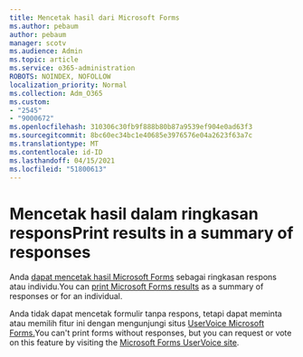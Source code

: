 ```yaml
---
title: Mencetak hasil dari Microsoft Forms
ms.author: pebaum
author: pebaum
manager: scotv
ms.audience: Admin
ms.topic: article
ms.service: o365-administration
ROBOTS: NOINDEX, NOFOLLOW
localization_priority: Normal
ms.collection: Adm_O365
ms.custom:
- "2545"
- "9000672"
ms.openlocfilehash: 310306c30fb9f888b80b87a9539ef904e0ad63f3
ms.sourcegitcommit: 8bc60ec34bc1e40685e3976576e04a2623f63a7c
ms.translationtype: MT
ms.contentlocale: id-ID
ms.lasthandoff: 04/15/2021
ms.locfileid: "51800613"
---
```

# <a name="print-results-in-a-summary-of-responses"></a><span data-ttu-id="3501a-102">Mencetak hasil dalam ringkasan respons</span><span class="sxs-lookup"><span data-stu-id="3501a-102">Print results in a summary of responses</span></span>

<span data-ttu-id="3501a-103">Anda [dapat mencetak hasil Microsoft Forms](https://support.office.com/article/print-a-form-22100b98-ba3c-41c1-9513-f76caca664fc) sebagai ringkasan respons atau individu.</span><span class="sxs-lookup"><span data-stu-id="3501a-103">You can [print Microsoft Forms results](https://support.office.com/article/print-a-form-22100b98-ba3c-41c1-9513-f76caca664fc) as a summary of responses or for an individual.</span></span> 

<span data-ttu-id="3501a-104">Anda tidak dapat mencetak formulir tanpa respons, tetapi dapat meminta atau memilih fitur ini dengan mengunjungi situs [UserVoice Microsoft Forms.](https://microsoftforms.uservoice.com/forums/386451-welcome-to-microsoft-forms-suggestion-box)</span><span class="sxs-lookup"><span data-stu-id="3501a-104">You can't print forms without responses, but you can request or vote on this feature by visiting the [Microsoft Forms UserVoice site](https://microsoftforms.uservoice.com/forums/386451-welcome-to-microsoft-forms-suggestion-box).</span></span>
